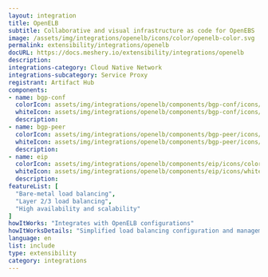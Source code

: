 ```yaml
---
layout: integration
title: OpenELB
subtitle: Collaborative and visual infrastructure as code for OpenEBS
image: /assets/img/integrations/openelb/icons/color/openelb-color.svg
permalink: extensibility/integrations/openelb
docURL: https://docs.meshery.io/extensibility/integrations/openelb
description: 
integrations-category: Cloud Native Network
integrations-subcategory: Service Proxy
registrant: Artifact Hub
components: 
- name: bgp-conf
  colorIcon: assets/img/integrations/openelb/components/bgp-conf/icons/color/bgp-conf-color.svg
  whiteIcon: assets/img/integrations/openelb/components/bgp-conf/icons/white/bgp-conf-white.svg
  description: 
- name: bgp-peer
  colorIcon: assets/img/integrations/openelb/components/bgp-peer/icons/color/bgp-peer-color.svg
  whiteIcon: assets/img/integrations/openelb/components/bgp-peer/icons/white/bgp-peer-white.svg
  description: 
- name: eip
  colorIcon: assets/img/integrations/openelb/components/eip/icons/color/eip-color.svg
  whiteIcon: assets/img/integrations/openelb/components/eip/icons/white/eip-white.svg
  description: 
featureList: [
  "Bare-metal load balancing",
  "Layer 2/3 load balancing",
  "High availability and scalability"
]
howItWorks: "Integrates with OpenELB configurations"
howItWorksDetails: "Simplified load balancing configuration and management within Kubernetes"
language: en
list: include
type: extensibility
category: integrations
---
```

